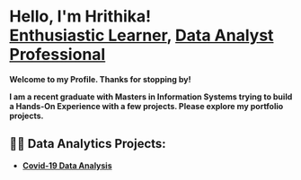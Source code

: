 <h1 font-size:40px;"> Hello, I'm Hrithika! <br/> <a href="https://github.com/Hrithika-Reddy-K">Enthusiastic Learner</a>,
<a href="https://www.linkedin.com/in/hrithika-reddy-kondakalla">Data Analyst Professional</a></h1>
<b>Welcome to my Profile. Thanks for stopping by!<b/>

I am a recent graduate with Masters in Information Systems trying to build a Hands-On Experience with a few projects. Please explore my portfolio projects.

<h2>👨‍💻 Data Analytics Projects:</h2>

- [Covid-19 Data Analysis](https://github.com/Hrithika-Reddy-K/Covid-19_DataAnalysis)




<!---- 👋 Hi, I’m @Hrithika-Reddy-K 
 - 👀 I’m interested in ... 
- 🌱 I’m currently learning ...
- 💞️ I’m looking to collaborate on ...
- 📫 How to reach me ... --->

<!---
Hrithika-Reddy-K/Hrithika-Reddy-K is a ✨ special ✨ repository because its `README.md` (this file) appears on your GitHub profile.
You can click the Preview link to take a look at your changes.
--->

